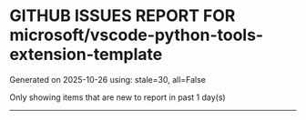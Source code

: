 
# GITHUB ISSUES REPORT FOR microsoft/vscode-python-tools-extension-template


Generated on 2025-10-26 using: stale=30, all=False


Only showing items that are new to report in past 1 day(s)


---




















